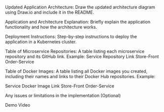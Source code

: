 Updated Application Architecture:
Draw the updated architecture diagram using Draw.io and include it in the README.

Application and Architecture Explanation:
Briefly explain the application functionality and how the architecture works.

Deployment Instructions:
Step-by-step instructions to deploy the application in a Kubernetes cluster.

Table of Microservice Repositories:
A table listing each microservice repository and its GitHub link.
Example:
Service	Repository Link
Store-Front	<GitHub Link>
Order-Service	<GitHub Link>

Table of Docker Images:
A table listing all Docker images you created, including their names and links to their Docker Hub repositories.
Example:

Service	Docker Image Link
Store-Front	<Docker Hub Link>
Order-Service	<Docker Hub Link>

Any issues or limitations in the implementation (Optional)

Demo Video